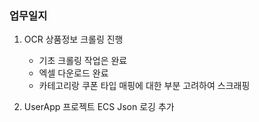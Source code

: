 ### 업무일지

1. OCR 상품정보 크롤링 진행

   - 기초 크롤링 작업은 완료
   - 엑셀 다운로드 완료
   - 카테고리랑 쿠폰 타입 매핑에 대한 부분 고려하여 스크래핑

2. UserApp 프로젝트 ECS Json 로깅 추가
